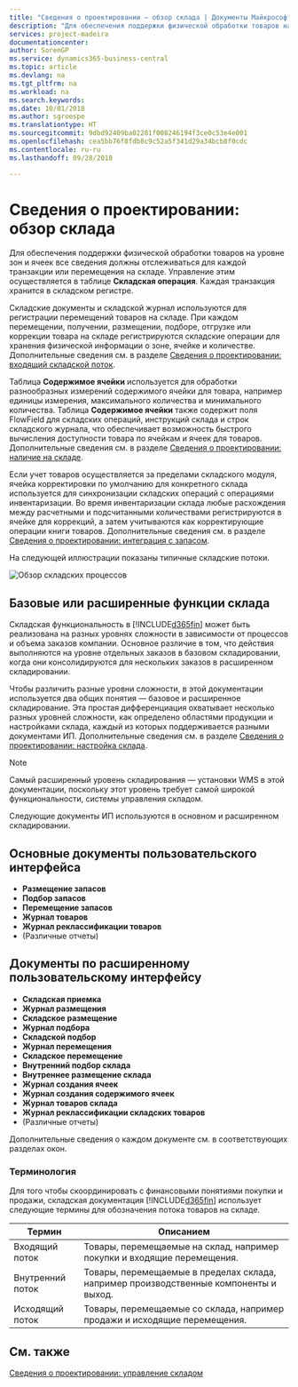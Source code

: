 ```yaml
---
title: "Сведения о проектировании — обзор склада | Документы Майкрософт"
description: "Для обеспечения поддержки физической обработки товаров на уровне зон и ячеек все сведения должны отслеживаться для каждой транзакции или перемещения на складе. Управление этим осуществляется в таблице **Складская операция**. Каждая транзакция хранится в складском регистре."
services: project-madeira
documentationcenter: 
author: SorenGP
ms.service: dynamics365-business-central
ms.topic: article
ms.devlang: na
ms.tgt_pltfrm: na
ms.workload: na
ms.search.keywords: 
ms.date: 10/01/2018
ms.author: sgroespe
ms.translationtype: HT
ms.sourcegitcommit: 9dbd92409ba02281f008246194f3ce0c53e4e001
ms.openlocfilehash: cea5bb76f8fdb8c9c52a5f341d29a34bcb8f0cdc
ms.contentlocale: ru-ru
ms.lasthandoff: 09/28/2018

---
```

# <a name="design-details-warehouse-overview"></a>Сведения о проектировании: обзор склада
Для обеспечения поддержки физической обработки товаров на уровне зон и ячеек все сведения должны отслеживаться для каждой транзакции или перемещения на складе. Управление этим осуществляется в таблице **Складская операция**. Каждая транзакция хранится в складском регистре.  

Складские документы и складской журнал используются для регистрации перемещений товаров на складе. При каждом перемещении, получении, размещении, подборе, отгрузке или коррекции товара на складе регистрируются складские операции для хранения физической информации о зоне, ячейке и количестве. Дополнительные сведения см. в разделе [Сведения о проектировании: входящий складской поток](design-details-outbound-warehouse-flow.md).  

Таблица **Содержимое ячейки** используется для обработки разнообразных измерений содержимого ячейки для товара, например единицы измерения, максимального количества и минимального количества. Таблица **Содержимое ячейки** также содержит поля FlowField для складских операций, инструкций склада и строк складского журнала, что обеспечивает возможность быстрого вычисления доступности товара по ячейкам и ячеек для товаров. Дополнительные сведения см. в разделе [Сведения о проектировании: наличие на складе](design-details-availability-in-the-warehouse.md).  

Если учет товаров осуществляется за пределами складского модуля, ячейка корректировки по умолчанию для конкретного склада используется для синхронизации складских операций с операциями инвентаризации. Во время инвентаризации склада любые расхождения между расчетными и подсчитанными количествами регистрируются в ячейке для коррекций, а затем учитываются как корректирующие операции книги товаров. Дополнительные сведения см. в разделе [Сведения о проектировании: интеграция с запасом](design-details-integration-with-inventory.md).  

На следующей иллюстрации показаны типичные складские потоки.  

![Обзор складских процессов](media/design_details_warehouse_management_overview.png "Обзор складских процессов")  

## <a name="basic-or-advanced-warehousing"></a>Базовые или расширенные функции склада  
Складская функциональность в [!INCLUDE[d365fin](includes/d365fin_md.md)] может быть реализована на разных уровнях сложности в зависимости от процессов и объема заказов компании. Основное различие в том, что действия выполняются на уровне отдельных заказов в базовом складировании, когда они консолидируются для нескольких заказов в расширенном складировании.  

 Чтобы различить разные уровни сложности, в этой документации используется два общих понятия — базовое и расширенное складирование. Эта простая дифференциация охватывает несколько разных уровней сложности, как определено областями продукции и настройками склада, каждый из которых поддерживается разными документами ИП. Дополнительные сведения см. в разделе [Сведения о проектировании: настройка склада](design-details-warehouse-setup.md).  

> [!NOTE]  
>  Самый расширенный уровень складирования — установки WMS в этой документации, поскольку этот уровень требует самой широкой функциональности, системы управления складом.  

 Следующие документы ИП используются в основном и расширенном складировании.  

## <a name="basic-ui-documents"></a>Основные документы пользовательского интерфейса  

-   **Размещение запасов**  
-   **Подбор запасов**  
-   **Перемещение запасов**  
-   **Журнал товаров**  
-   **Журнал реклассификации товаров**  
-   (Различные отчеты)  

## <a name="advanced-ui-documents"></a>Документы по расширенному пользовательскому интерфейсу  

-   **Складская приемка**  
-   **Журнал размещения**  
-   **Складское размещение**  
-   **Журнал подбора**  
-   **Складской подбор**  
-   **Журнал перемещения**  
-   **Складское перемещение**  
-   **Внутренний подбор склада**  
-   **Внутреннее размещение склада**  
-   **Журнал создания ячеек**  
-   **Журнал создания содержимого ячеек**  
-   **Журнал товаров склада**  
-   **Журнал реклассификации складских товаров**  
-   (Различные отчеты)  

Дополнительные сведения о каждом документе см. в соответствующих разделах окон.  

### <a name="terminology"></a>Терминология  
Для того чтобы скоординировать с финансовыми понятиями покупки и продажи, складская документация [!INCLUDE[d365fin](includes/d365fin_md.md)] использует следующие термины для обозначения потока товаров на складе.  

|Термин|Описанием|  
|----------|---------------------------------------|  
|Входящий поток|Товары, перемещаемые на склад, например покупки и входящие перемещения.|  
|Внутренний поток|Товары, перемещаемые в пределах склада, например производственные компоненты и выход.|  
|Исходящий поток|Товары, перемещаемые со склада, например продажи и исходящие перемещения.|  

## <a name="see-also"></a>См. также  
 [Сведения о проектировании: управление складом](design-details-warehouse-management.md)

